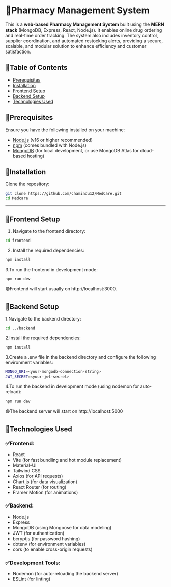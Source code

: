 # :pill:Pharmacy Management System

This is a **web-based Pharmacy Management System** built using the **MERN stack** (MongoDB, Express, React, Node.js). It enables online drug ordering and real-time order tracking. The system also includes inventory control, supplier coordination, and automated restocking alerts, providing a secure, scalable, and modular solution to enhance efficiency and customer satisfaction.

## :open_book:Table of Contents
- [Prerequisites](#prerequisites)
- [Installation](#installation)
- [Frontend Setup](#frontend-setup)
- [Backend Setup](#backend-setup)
- [Technologies Used](#technologies-used)

## :bookmark:Prerequisites
Ensure you have the following installed on your machine:
- [Node.js](https://nodejs.org/) (v16 or higher recommended)
- [npm](https://www.npmjs.com/) (comes bundled with Node.js)
- [MongoDB](https://www.mongodb.com/try/download/community) (for local development, or use MongoDB Atlas for cloud-based hosting)

## :bookmark:Installation

Clone the repository:
```bash
git clone https://github.com/chamindu12/MedCare.git
cd Medcare
```
---
## :bookmark:Frontend Setup

1. Navigate to the frontend directory:
 ```bash
 cd frontend
```
2. Install the required dependencies:
```bash
npm install
```

3.To run the frontend in development mode:
```bash
npm run dev
```
:green_circle:Frontend will start usually on http://localhost:3000.

## :bookmark:Backend Setup

1.Navigate to the backend directory:
```bash
cd ../backend
```

2.Install the required dependencies:
```bash
npm install
```

3.Create a .env file in the backend directory and configure the following environment variables:
```bash
MONGO_URI=<your-mongodb-connection-string>
JWT_SECRET=<your-jwt-secret>
```
4.To run the backend in development mode (using nodemon for auto-reload):
```bash
npm run dev
```
:green_circle:The backend server will start on http://localhost:5000

## :bookmark:Technologies Used

### :white_check_mark:Frontend:
- React                                                </br>
- Vite (for fast bundling and hot module replacement)  </br>
- Material-UI                                          </br>
- Tailwind CSS                                         </br>
- Axios (for API requests)                             </br>
- Chart.js (for data visualization)                    </br>
- React Router (for routing)                           </br>
- Framer Motion (for animations)                       </br>

### :white_check_mark:Backend:
- Node.js                                    </br>
- Express                                    </br>
- MongoDB (using Mongoose for data modeling) </br>
- JWT (for authentication)                   </br>
- bcryptjs (for password hashing)            </br>
- dotenv (for environment variables)         </br>
- cors (to enable cross-origin requests)     </br>

### :white_check_mark:Development Tools:
- Nodemon (for auto-reloading the backend server)  </br>
- ESLint (for linting)                             </br>
